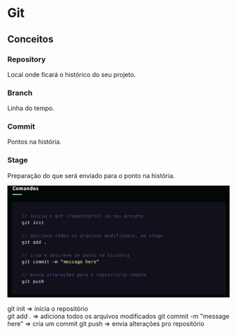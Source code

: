 # Git

## Conceitos

### Repository
Local onde ficará o histórico do seu projeto.

### Branch
Linha do tempo.

### Commit
Pontos na história.

### Stage
Preparação do que será enviado para o ponto na história.

![alt text](comandos-git.png)

git init => inicia o repositório        
git add . => adiciona todos os arquivos modificados
git commit -m "message here" => cria um commit
git push => envia alterações pro repositório